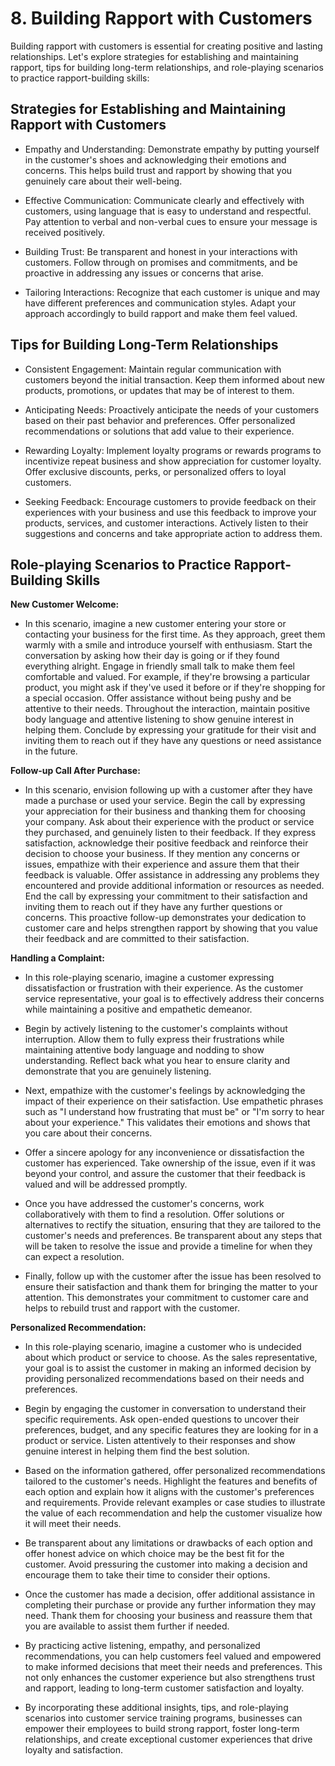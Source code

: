 # 8. Building Rapport with Customers

Building rapport with customers is essential for creating positive and lasting relationships. Let's explore strategies for establishing and maintaining rapport, tips for building long-term relationships, and role-playing scenarios to practice rapport-building skills:

## **Strategies for Establishing and Maintaining Rapport with Customers**

  - Empathy and Understanding: Demonstrate empathy by putting yourself in the customer's shoes and acknowledging their emotions and concerns. This helps build trust and rapport by showing that you genuinely care about their well-being.

  - Effective Communication: Communicate clearly and effectively with customers, using language that is easy to understand and respectful. Pay attention to verbal and non-verbal cues to ensure your message is received positively.

  - Building Trust: Be transparent and honest in your interactions with customers. Follow through on promises and commitments, and be proactive in addressing any issues or concerns that arise.

  - Tailoring Interactions: Recognize that each customer is unique and may have different preferences and communication styles. Adapt your approach accordingly to build rapport and make them feel valued.

## **Tips for Building Long-Term Relationships**

  - Consistent Engagement: Maintain regular communication with customers beyond the initial transaction. Keep them informed about new products, promotions, or updates that may be of interest to them.

  - Anticipating Needs: Proactively anticipate the needs of your customers based on their past behavior and preferences. Offer personalized recommendations or solutions that add value to their experience.

  - Rewarding Loyalty: Implement loyalty programs or rewards programs to incentivize repeat business and show appreciation for customer loyalty. Offer exclusive discounts, perks, or personalized offers to loyal customers.

  - Seeking Feedback: Encourage customers to provide feedback on their experiences with your business and use this feedback to improve your products, services, and customer interactions. Actively listen to their suggestions and concerns and take appropriate action to address them.

## **Role-playing Scenarios to Practice Rapport-Building Skills**

 **New Customer Welcome:**
   - In this scenario, imagine a new customer entering your store or contacting your business for the first time. As they approach, greet them warmly with a smile and introduce yourself with enthusiasm. Start the conversation by asking how their day is going or if they found everything alright. Engage in friendly small talk to make them feel comfortable and valued. For example, if they're browsing a particular product, you might ask if they've used it before or if they're shopping for a special occasion. Offer assistance without being pushy and be attentive to their needs. Throughout the interaction, maintain positive body language and attentive listening to show genuine interest in helping them. Conclude by expressing your gratitude for their visit and inviting them to reach out if they have any questions or need assistance in the future.


**Follow-up Call After Purchase:**

  - In this scenario, envision following up with a customer after they have made a purchase or used your service. Begin the call by expressing your appreciation for their business and thanking them for choosing your company. Ask about their experience with the product or service they purchased, and genuinely listen to their feedback. If they express satisfaction, acknowledge their positive feedback and reinforce their decision to choose your business. If they mention any concerns or issues, empathize with their experience and assure them that their feedback is valuable. Offer assistance in addressing any problems they encountered and provide additional information or resources as needed. End the call by expressing your commitment to their satisfaction and inviting them to reach out if they have any further questions or concerns. This proactive follow-up demonstrates your dedication to customer care and helps strengthen rapport by showing that you value their feedback and are committed to their satisfaction.

**Handling a Complaint:**

  - In this role-playing scenario, imagine a customer expressing dissatisfaction or frustration with their experience. As the customer service representative, your goal is to effectively address their concerns while maintaining a positive and empathetic demeanor.

  - Begin by actively listening to the customer's complaints without interruption. Allow them to fully express their frustrations while maintaining attentive body language and nodding to show understanding. Reflect back what you hear to ensure clarity and demonstrate that you are genuinely listening.

  - Next, empathize with the customer's feelings by acknowledging the impact of their experience on their satisfaction. Use empathetic phrases such as "I understand how frustrating that must be" or "I'm sorry to hear about your experience." This validates their emotions and shows that you care about their concerns.
  
  - Offer a sincere apology for any inconvenience or dissatisfaction the customer has experienced. Take ownership of the issue, even if it was beyond your control, and assure the customer that their feedback is valued and will be addressed promptly.

  - Once you have addressed the customer's concerns, work collaboratively with them to find a resolution. Offer solutions or alternatives to rectify the situation, ensuring that they are tailored to the customer's needs and preferences. Be transparent about any steps that will be taken to resolve the issue and provide a timeline for when they can expect a resolution.

  - Finally, follow up with the customer after the issue has been resolved to ensure their satisfaction and thank them for bringing the matter to your attention. This demonstrates your commitment to customer care and helps to rebuild trust and rapport with the customer.

<div style="page-break-after: always;"></div>

**Personalized Recommendation:**

  - In this role-playing scenario, imagine a customer who is undecided about which product or service to choose. As the sales representative, your goal is to assist the customer in making an informed decision by providing personalized recommendations based on their needs and preferences.

  - Begin by engaging the customer in conversation to understand their specific requirements. Ask open-ended questions to uncover their preferences, budget, and any specific features they are looking for in a product or service. Listen attentively to their responses and show genuine interest in helping them find the best solution.

  - Based on the information gathered, offer personalized recommendations tailored to the customer's needs. Highlight the features and benefits of each option and explain how it aligns with the customer's preferences and requirements. Provide relevant examples or case studies to illustrate the value of each recommendation and help the customer visualize how it will meet their needs.

  - Be transparent about any limitations or drawbacks of each option and offer honest advice on which choice may be the best fit for the customer. Avoid pressuring the customer into making a decision and encourage them to take their time to consider their options.

  
  - Once the customer has made a decision, offer additional assistance in completing their purchase or provide any further information they may need. Thank them for choosing your business and reassure them that you are available to assist them further if needed.

  - By practicing active listening, empathy, and personalized recommendations, you can help customers feel valued and empowered to make informed decisions that meet their needs and preferences. This not only enhances the customer experience but also strengthens trust and rapport, leading to long-term customer satisfaction and loyalty.

  - By incorporating these additional insights, tips, and role-playing scenarios into customer service training programs, businesses can empower their employees to build strong rapport, foster long-term relationships, and create exceptional customer experiences that drive loyalty and satisfaction.
